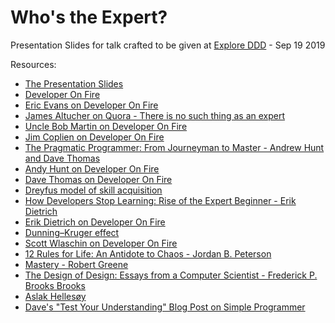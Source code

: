 # Who's the Expert?

Presentation Slides for talk crafted to be given at [Explore DDD](http://exploreddd.com/) - Sep 19 2019

Resources:
- [The Presentation Slides](https://raelyard.github.io/expert/index.html)
- [Developer On Fire](http://developeronfire.com/)
- [Eric Evans on Developer On Fire](https://developeronfire.com/podcast/episode-290-eric-evans-tackling-complexity)
- [James Altucher on Quora - There is no such thing as an expert](https://www.quora.com/Should-the-answers-on-Quora-be-categorized-into-experts-opinion-and-laymans-opinion/answer/James-Altucher?share=1)
- [Uncle Bob Martin on Developer On Fire](https://developeronfire.com/podcast/episode-114-robert-martin-master-craftsman)
- [Jim Coplien on Developer On Fire](https://developeronfire.com/podcast/episode-123-james-coplien-concern-for-the-human-being)
- [The Pragmatic Programmer: From Journeyman to Master - Andrew Hunt and Dave Thomas](https://www.amazon.com/dp/020161622X/?tag=devonfir-20)
- [Andy Hunt on Developer On Fire](https://developeronfire.com/podcast/episode-042-andy-hunt-pragmatic-and-awesome)
- [Dave Thomas on Developer On Fire](https://developeronfire.com/podcast/episode-049-dave-thomas-programmer-first)
- [Dreyfus model of skill acquisition](https://en.wikipedia.org/wiki/Dreyfus_model_of_skill_acquisition)
- [How Developers Stop Learning: Rise of the Expert Beginner - Erik Dietrich](https://daedtech.com/how-developers-stop-learning-rise-of-the-expert-beginner/)
- [Erik Dietrich on Developer On Fire](http://developeronfire.com/ErikDietrich)
- [Dunning–Kruger effect](https://en.wikipedia.org/wiki/Dunning%E2%80%93Kruger_effect)
- [Scott Wlaschin on Developer On Fire](https://developeronfire.com/podcast/episode-031-scott-wlaschin-learn-from-diverse-sources)
- [12 Rules for Life: An Antidote to Chaos - Jordan B. Peterson](https://www.amazon.com/dp/0345816021/?tag=devonfir-20)
- [Mastery - Robert Greene](https://www.amazon.com/dp/014312417X/?tag=devonfir-20)
- [The Design of Design: Essays from a Computer Scientist - Frederick P. Brooks Brooks](https://www.amazon.com/dp/0201362988/?tag=devonfir-20)
- [Aslak Hellesøy](https://developeronfire.com/podcast/episode-022-aslak-hellesoy-testing-your-understanding)
- [Dave's "Test Your Understanding" Blog Post on Simple Programmer](https://simpleprogrammer.com/test-your-understanding/)
